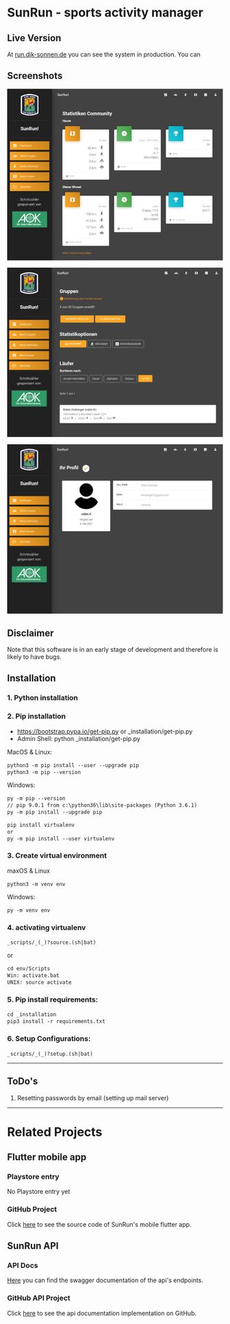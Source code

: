 
# SunRun - sports activity manager

## Live Version

At [run.djk-sonnen.de](https://run.djk-sonnen.de/) you can see the system in production.
You can 

## Screenshots

![dashboard screenshot](/_media/screenshots/dashboard.jpg?raw=true "dashboard")

![group statistics screenshot](/_media/screenshots/screen_group_stats.jpg?raw=true "group statistics")

![user profile screenshot](/_media/screenshots/screen_user_profile.jpg?raw=true "user profile")

## Disclaimer
Note that this software is in an early stage of development and therefore is likely to have bugs.

## Installation
### 1. Python installation

### 2. Pip installation
- https://bootstrap.pypa.io/get-pip.py or _installation/get-pip.py
- Admin Shell: python _installation/get-pip.py

MacOS & Linux:
```
python3 -m pip install --user --upgrade pip
python3 -m pip --version
```

Windows:
```
py -m pip --version
// pip 9.0.1 from c:\python36\lib\site-packages (Python 3.6.1)
py -m pip install --upgrade pip
```

```
pip install virtualenv
or
py -m pip install --user virtualenv
```

### 3. Create virtual environment
maxOS & Linux
```
python3 -m venv env
```

Windows:
```
py -m venv env
```

### 4. activating virtualenv
```
_scripts/_(_)?source.(sh|bat)
```
or
```
cd env/Scripts
Win: activate.bat
UNIX: source activate
```

### 5. Pip install requirements:
```
cd _installation
pip3 install -r requirements.txt
```

### 6. Setup Configurations:
```
_scripts/_(_)?setup.(sh|bat)
```

---
## ToDo's
1. Resetting passwords by email (setting up mail server)

---

# Related Projects

## Flutter mobile app

### Playstore entry
No Playstore entry yet

### GitHub Project
Click [here](https://github.com/nerotyc/SunRun-app) to see the source code of SunRun's mobile flutter app.

## SunRun API

### API Docs
[Here](http://api-docs.run.djk-sonnen.de/api/v1/ui/) you can find the swagger documentation of the api's endpoints.

### GitHub API Project
Click [here](https://github.com/Nerotyc/SunRun-api) to see the api documentation implementation on GitHub.
